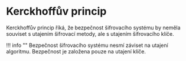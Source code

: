 # Kerckhoffův princip
Kerckhoffův princip říká, že bezpečnost šifrovacího systému by neměla souviset s utajením šifrovací metody, ale s utajením šifrovacího klíče.

!!! info ""
    Bezpečnost šifrovacího systému nesmí záviset na utajení algoritmu. Bezpečnost je založena pouze na utajení klíče.

